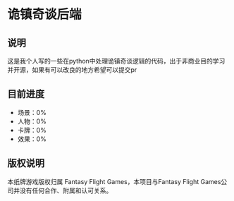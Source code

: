 <!-- markdownlint-disable MD026 MD031 MD033 MD036 MD041 MD046 MD051 -->
# 诡镇奇谈后端

## 说明

这是我个人写的一些在python中处理诡镇奇谈逻辑的代码，出于非商业目的学习并开源，如果有可以改良的地方希望可以提交pr

## 目前进度

- 场景：0%
- 人物：0%
- 卡牌：0%
- 效果：0%

## 版权说明

本纸牌游戏版权归属 Fantasy Flight Games，本项目与Fantasy Flight Games公司并没有任何合作、附属和认可关系。
